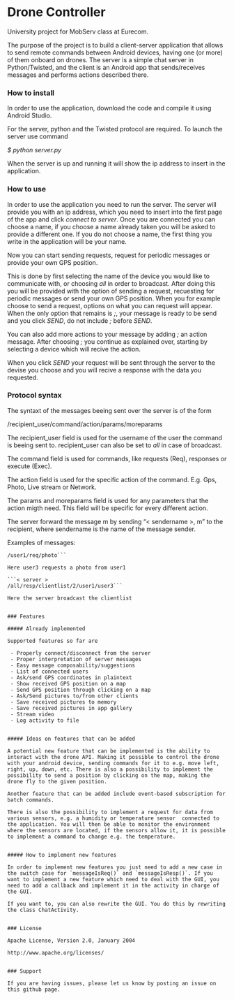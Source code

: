 # Drone Controller

University project for MobServ class at Eurecom.

The purpose of the project is to build a client-server application that allows to send remote commands between Android devices, having one (or more) of them onboard on drones.
The server is a simple chat server in Python/Twisted, and the client is an Android app that sends/receives messages and performs actions described there.


### How to install

In order to use the application, download the code and compile it using Android Studio.

For the server, python and the Twisted protocol are required. To launch the server use command
 
*$ python server.py*

When the server is up and running it will show the ip address to insert in the application.


### How to use

In order to use the application you need to run the server. The server will provide you with an ip address, which you need to insert into the first page of the app and click *connect to server*. Once you are connected you can choose a name, if you choose a name already taken you will be asked to provide a different one. If you do not choose a name, the first thing you write in the application will be your name.

Now you can start sending requests, request for periodic messages or provide your own GPS position.

This is done by first selecting the name of the device you would like to communicate with, or choosing *all* in order to broadcast. After doing this you will be provided with the option of sending a request, recuesting for periodic messages or send your own GPS position. When you for example choose to send a request, options on what you can request will appear. When the only option that remains is *;*, your message is ready to be send and you click *SEND*, do not include *;* before *SEND*.

You can also add more actions to your message by adding *;* an action message. After choosing *;* you continue as explained over, starting by selecting a device which will recive the action.

When you click *SEND* your request will be sent through the server to the devise you choose and you will recive a response with the data you requested.


### Protocol syntax

The syntaxt of the messages beeing sent over the server is of the form

/recipient_user/command/action/params/moreparams

The recipient_user field is used for the username of the user the command is beeing sent to. recipient_user can also be set to *all* in case of broadcast.

The command field is used for commands, like requests (Req), responses or execute (Exec).

The action field is used for the specific action of the command. E.g. Gps, Photo, Live stream or Network. 

The params and moreparams field is used for any parameters that the action migth need. This field will be specific for every different action.

The server forward the message m by sending “< sendername >, m” to the recipient, where sendername is the name of the message sender. 

Examples of messages:

```< user3 >
/user1/req/photo```

Here user3 requests a photo from user1

```< server >
/all/resp/clientlist/2/user1/user3```

Here the server broadcast the clientlist


### Features

##### Already implemented

Supported features so far are

 - Properly connect/disconnect from the server
 - Proper interpretation of server messages
 - Easy message composability/suggestions
 - List of connected users
 - Ask/send GPS coordinates in plaintext
 - Show received GPS position on a map
 - Send GPS position through clicking on a map
 - Ask/Send pictures to/from other clients
 - Save received pictures to memory
 - Save received pictures in app gallery
 - Stream video
 - Log activity to file


##### Ideas on features that can be added

A potential new feature that can be implemented is the ability to interact with the drone API. Making it possible to control the drone with your android device, sending commands for it to e.g. move left, right, up, down, etc. There is also a possibility to implement the possibility to send a position by clicking on the map, making the drone fly to the given position.

Another feature that can be added include event-based subscription for batch commands.

There is also the possibility to implement a request for data from various sensors, e.g. a humidity or temperature sensor  connected to the application. You will then be able to monitor the environment where the sensors are located, if the sensors allow it, it is possible to implement a command to change e.g. the temperature.


##### How to implement new features

In order to implement new features you just need to add a new case in the switch case for `messageIsReq()` and `messageIsResp()`. If you want to implement a new feature which need to deal with the GUI, you need to add a callback and implement it in the activity in charge of the GUI.

If you want to, you can also rewrite the GUI. You do this by rewriting the class ChatActivity.


### License

Apache License, Version 2.0, January 2004

http://www.apache.org/licenses/


### Support

If you are having issues, please let us know by posting an issue on this github page.
